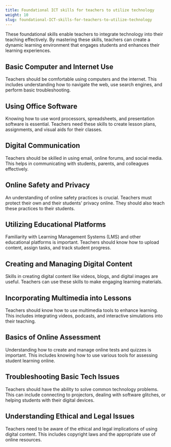```yaml
---
title: Foundational ICT skills for teachers to utilize technology
weight: 10
slug: foundational-ICT-skills-for-teachers-to-utilize-technology
---
```


These foundational skills enable teachers to integrate technology into their teaching effectively. By mastering these skills, teachers can create a dynamic learning environment that engages students and enhances their learning experiences.

## Basic Computer and Internet Use

Teachers should be comfortable using computers and the internet. This includes understanding how to navigate the web, use search engines, and perform basic troubleshooting.

## Using Office Software

Knowing how to use word processors, spreadsheets, and presentation software is essential. Teachers need these skills to create lesson plans, assignments, and visual aids for their classes.

## Digital Communication

Teachers should be skilled in using email, online forums, and social media. This helps in communicating with students, parents, and colleagues effectively.

## Online Safety and Privacy

An understanding of online safety practices is crucial. Teachers must protect their own and their students' privacy online. They should also teach these practices to their students.

## Utilizing Educational Platforms

Familiarity with Learning Management Systems (LMS) and other educational platforms is important. Teachers should know how to upload content, assign tasks, and track student progress.

## Creating and Managing Digital Content

Skills in creating digital content like videos, blogs, and digital images are useful. Teachers can use these skills to make engaging learning materials.

## Incorporating Multimedia into Lessons

Teachers should know how to use multimedia tools to enhance learning. This includes integrating videos, podcasts, and interactive simulations into their teaching.

## Basics of Online Assessment

Understanding how to create and manage online tests and quizzes is important. This includes knowing how to use various tools for assessing student learning online.

## Troubleshooting Basic Tech Issues

Teachers should have the ability to solve common technology problems. This can include connecting to projectors, dealing with software glitches, or helping students with their digital devices.

## Understanding Ethical and Legal Issues

Teachers need to be aware of the ethical and legal implications of using digital content. This includes copyright laws and the appropriate use of online resources.
